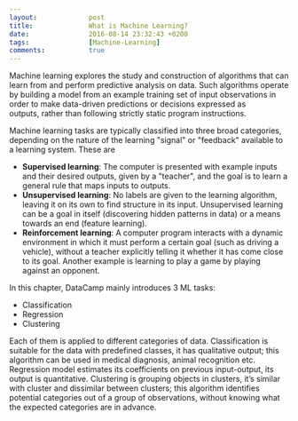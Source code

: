 ```yaml
---
layout:             post
title:              What is Machine Learning?
date:               2016-08-14 23:32:43 +0200
tags:               [Machine-Learning]
comments:           true
---
```


Machine learning explores the study and construction of algorithms that can
learn from and perform predictive analysis on data. Such algorithms operate by
building a model from an example training set of input observations in order to
make data-driven predictions or decisions expressed as outputs, rather than
following strictly static program instructions.

Machine learning tasks are typically classified into three broad categories,
depending on the nature of the learning "signal" or "feedback" available to a
learning system. These are

*  **Supervised learning**: The computer is presented with example inputs and
   their desired outputs, given by a "teacher", and the goal is to learn a
   general rule that maps inputs to outputs.
*  **Unsupervised learning**: No labels are given to the learning algorithm,
   leaving it on its own to find structure in its input. Unsupervised learning
   can be a goal in itself (discovering hidden patterns in data) or a means
   towards an end (feature learning).
*  **Reinforcement learning**: A computer program interacts with a dynamic
   environment in which it must perform a certain goal (such as driving a
   vehicle), without a teacher explicitly telling it whether it has come close
   to its goal. Another example is learning to play a game by playing against
   an opponent.

In this chapter, DataCamp mainly introduces 3 ML tasks:

*  Classification
*  Regression
*  Clustering

Each of them is applied to different categories of data. Classification is
suitable for the data with predefined classes, it has qualitative output; this
algorithm can be used in medical diagnosis, animal recognition etc. Regression
model estimates its coefficients on previous input-output, its output is
quantitative. Clustering is grouping objects in clusters, it’s similar with
cluster and dissimilar between clusters; this algorithm identifies potential
categories out of a group of observations, without knowing what the expected
categories are in advance.
